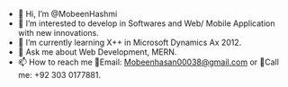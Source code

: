 - 👋 Hi, I’m @MobeenHashmi
- 👀 I’m interested to develop in Softwares and Web/ Mobile Application with new innovations.
- 🌱 I’m currently learning X++ in Microsoft Dynamics Ax 2012.
- 💬 Ask me about Web Development, MERN.
- 📫 How to reach me 📧Email: Mobeenhasan00038@gmail.com or 🤙Call me: +92 303 0177881.
